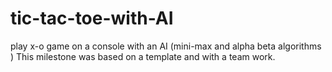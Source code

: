 # tic-tac-toe-with-AI
play x-o game on a console with an AI (mini-max and alpha beta algorithms )
This milestone was based on a template and with a team work.
